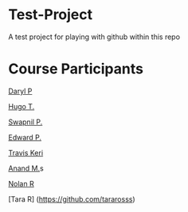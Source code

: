 # Test-Project
A test project for playing with github within this repo


# Course Participants

[Daryl P](https://github.com/darylposnett)

[Hugo T.](https://github.com/hugotavares225)

[Swapnil P.](https://github.com/swap357)

[Edward P.](https://github.com/ejprok)

[Travis Keri](https://github.com/traviskeri)

[Anand M.](https://github.com/AnandMasurkar)s

[Nolan R](https://github.com/danolanater)

[Tara R] (https://github.com/tararosss)

